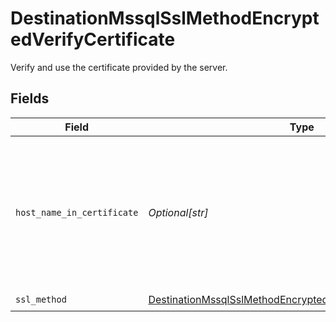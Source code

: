 # DestinationMssqlSslMethodEncryptedVerifyCertificate

Verify and use the certificate provided by the server.


## Fields

| Field                                                                                                                                               | Type                                                                                                                                                | Required                                                                                                                                            | Description                                                                                                                                         |
| --------------------------------------------------------------------------------------------------------------------------------------------------- | --------------------------------------------------------------------------------------------------------------------------------------------------- | --------------------------------------------------------------------------------------------------------------------------------------------------- | --------------------------------------------------------------------------------------------------------------------------------------------------- |
| `host_name_in_certificate`                                                                                                                          | *Optional[str]*                                                                                                                                     | :heavy_minus_sign:                                                                                                                                  | Specifies the host name of the server. The value of this property must match the subject property of the certificate.                               |
| `ssl_method`                                                                                                                                        | [DestinationMssqlSslMethodEncryptedVerifyCertificateSslMethod](../../models/shared/destinationmssqlsslmethodencryptedverifycertificatesslmethod.md) | :heavy_check_mark:                                                                                                                                  | N/A                                                                                                                                                 |